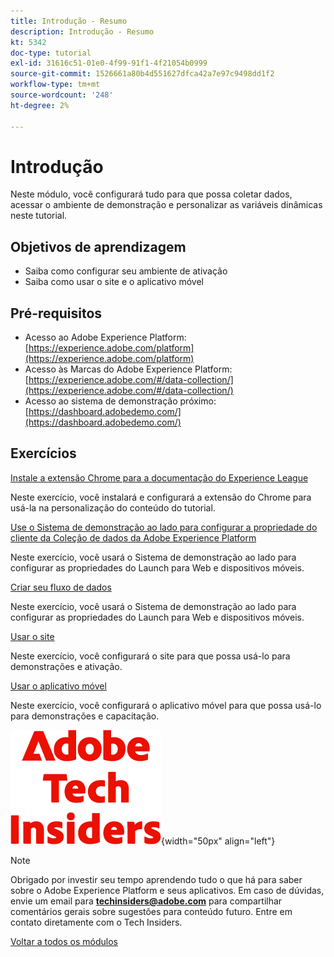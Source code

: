 ```yaml
---
title: Introdução - Resumo
description: Introdução - Resumo
kt: 5342
doc-type: tutorial
exl-id: 31616c51-01e0-4f99-91f1-4f21054b0999
source-git-commit: 1526661a80b4d551627dfca42a7e97c9498dd1f2
workflow-type: tm+mt
source-wordcount: '248'
ht-degree: 2%

---
```


# Introdução

Neste módulo, você configurará tudo para que possa coletar dados, acessar o ambiente de demonstração e personalizar as variáveis dinâmicas neste tutorial.

## Objetivos de aprendizagem

- Saiba como configurar seu ambiente de ativação
- Saiba como usar o site e o aplicativo móvel

## Pré-requisitos

- Acesso ao Adobe Experience Platform: [https://experience.adobe.com/platform](https://experience.adobe.com/platform)
- Acesso às Marcas do Adobe Experience Platform: [https://experience.adobe.com/#/data-collection/](https://experience.adobe.com/#/data-collection/)
- Acesso ao sistema de demonstração próximo: [https://dashboard.adobedemo.com/](https://dashboard.adobedemo.com/)

## Exercícios

[Instale a extensão Chrome para a documentação do Experience League](./ex1.md)

Neste exercício, você instalará e configurará a extensão do Chrome para usá-la na personalização do conteúdo do tutorial.

[Use o Sistema de demonstração ao lado para configurar a propriedade do cliente da Coleção de dados da Adobe Experience Platform](./ex2.md)

Neste exercício, você usará o Sistema de demonstração ao lado para configurar as propriedades do Launch para Web e dispositivos móveis.

[Criar seu fluxo de dados](./ex3.md)

Neste exercício, você usará o Sistema de demonstração ao lado para configurar as propriedades do Launch para Web e dispositivos móveis.

[Usar o site](./ex4.md)

Neste exercício, você configurará o site para que possa usá-lo para demonstrações e ativação.

[Usar o aplicativo móvel](./ex5.md)

Neste exercício, você configurará o aplicativo móvel para que possa usá-lo para demonstrações e capacitação.

![Informantes técnicos](./../../../assets/images/techinsiders.png){width="50px" align="left"}

>[!NOTE]
>
>Obrigado por investir seu tempo aprendendo tudo o que há para saber sobre o Adobe Experience Platform e seus aplicativos. Em caso de dúvidas, envie um email para **techinsiders@adobe.com** para compartilhar comentários gerais sobre sugestões para conteúdo futuro. Entre em contato diretamente com o Tech Insiders.

[Voltar a todos os módulos](../../../overview.md)
